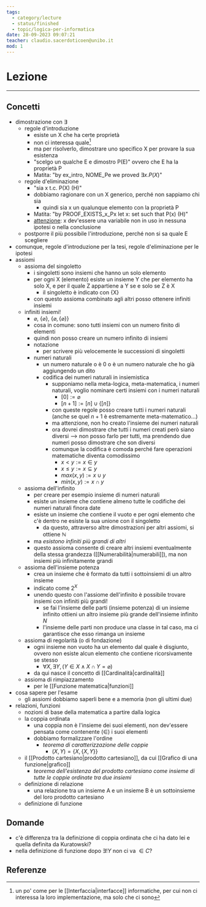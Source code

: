```yaml
---
tags:
  - category/lecture
  - status/finished
  - topic/logica-per-informatica
date: 28-09-2023 09:07:21
teacher: claudio.sacerdoticoen@unibo.it
mod: 1
---
```

# Lezione
---
## Concetti
- dimostrazione con $\exists$
	- regole d'introduzione
		- esiste un X che ha certe proprietà
		- non ci interessa quale[^1]
		- ma per risolverlo, dimostrare uno specifico X per provare la sua esistenza
		- "scelgo un qualche E e dimostro P(E)" ovvero che E ha la proprietà P
		- Matita: "by ex_intro, NOME_Pe we proved $\exists x. P(X)$"
	- regole d'eliminazione
		- "sia x t.c. P(X) (H)"
		- dobbiamo ragionare con un X generico, perché non sappiamo chi sia
			- quindi sia x un qualunque elemento con la proprietà P
		- Matita: "by PROOF_EXISTS_x_Px let x: set such that P(x) (H)"
		- <u>attenzione</u>: x dev'essere una variabile non in uso in nessuna ipotesi o nella conclusione
	- postporre il più possibile l'introduzione, perché non si sa quale E scegliere
- comunque, regole d'introduzione per la tesi, regole d'eliminazione per le ipotesi
- assiomi
	- assioma del singoletto
		- i singoletti sono insiemi che hanno un solo elemento
		- per ogni X (elemento) esiste un insieme Y che per elemento ha solo X, e per il quale Z appartiene a Y se e solo se Z è X
			- il singoletto è indicato con {X}
		- con questo assioma combinato agli altri posso ottenere infiniti insiemi
	- infiniti insiemi!
		- $\varnothing$, $\{\varnothing\}$, $\{\varnothing, \{\varnothing\}\}$
		- cosa in comune: sono tutti insiemi con un numero finito di elementi
		- quindi non posso creare un numero infinito di insiemi
		- notazione
			- per scrivere più velocemente le successioni di singoletti
		- numeri naturali
			- un numero naturale o è 0 o è un numero naturale che ho già aggiungendo un dito
			- codifica dei numeri naturali in insiemistica
				- supponiamo nella meta-logica, meta-matematica, i numeri naturali, voglio nominare certi insiemi con i numeri naturali
					- $[0] := \varnothing$
					- $[n + 1] := [n] \cup \{[n]\}$
				- con queste regole posso creare tutti i numeri naturali (anche se quel $n+1$ è estremamente meta-matematico...)
				- ma attenzione, non ho creato l'insieme dei numeri naturali
				- ora dovrei dimostrare che tutti i numeri creati però siano diversi --> non posso farlo per tutti, ma prendendo due numeri posso dimostrare che son diversi
				- comunque la codifica è comoda perché fare operazioni matematiche diventa comodissimo
					- $x < y := x \in y$
					- $x \leq y := x \subseteq y$
					- $max(x, y) := x \cup y$
					- $min(x, y) := x \cap y$
	- assioma dell'infinito
		- per creare per esempio insieme di numeri naturali
		- esiste un insieme che contiene almeno tutte le codifiche dei numeri naturali finora date
		- esiste un insieme che contiene il vuoto e per ogni elemento che c'è dentro ne esiste la sua unione con il singoletto
			- da questo, attraverso altre dimostrazioni per altri assiomi, si ottiene $\mathbb{N}$
		- ma _esistono infiniti più grandi di altri_
		- questo assioma consente di creare altri insiemi eventualmente della stessa grandezza ([[Numerabilità|numerabili]]), ma non insiemi più infinitamente grandi
	- assioma dell'insieme potenza
		- crea un insieme che è formato da tutti i sottoinsiemi di un altro insieme
		- indicato come $2^{X}$
		- unendo questo con l'assiome dell'infinito è possibile trovare insiemi con infiniti più grandi!
			- se fai l'insieme delle parti (insieme potenza) di un insieme infinito ottieni un altro insieme più grande dell'insieme infinito $N$
			- l'insieme delle parti non produce una classe in tal caso, ma ci garantisce che esso rimanga un insieme
	- assioma di regolarità (o di fondazione)
		- ogni insieme non vuoto ha un elemento dal quale è disgiunto, ovvero non esiste alcun elemento che contiene ricorsivamente se stesso
			- $\forall X, \exists Y, (Y \in X \land X \cap Y = \varnothing)$
		- da qui nasce il concetto di [[Cardinalità|cardinalità]]
	- assioma di rimpiazzamento
		- per le [[Funzione matematica|funzioni]]
- cosa sapere per l'esame
	- gli assiomi dobbiamo saperli bene e a memoria (non gli ultimi due)
- relazioni, funzioni
	- nozioni di base della matematica a partire dalla logica
	- la coppia ordinata
		- una coppia non è l'insieme dei suoi elementi, non dev'essere pensata come contenente ($\in$) i suoi elementi
		- dobbiamo formalizzare l'ordine
			- _teorema di caratterizzazione delle coppie_
				- $(X, Y) = \{X, \{X, Y\}\}$
	- il [[Prodotto cartesiano|prodotto cartesiano]], da cui [[Grafico di una funzione|grafico]]
		- _teorema dell'esistenza del prodotto cartesiano come insieme di tutte le coppie ordinate tra due insiemi_
	- definizione di relazione
		- una relazione tra un insieme A e un insieme B è un sottoinsieme del loro prodotto cartesiano
	- definizione di funzione

## Domande
- c'è differenza tra la definizione di coppia ordinata che ci ha dato lei e quella definita da Kuratowski?
- nella definizione di funzione dopo $\exists! Y$ non ci va $\in C$?

## Referenze
[^1]: un po' come per le [[Interfaccia|interfacce]] informatiche, per cui non ci interessa la loro implementazione, ma solo che ci sono